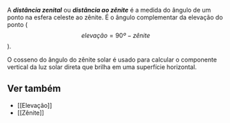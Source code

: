 A ***distância zenital*** ou ***distância ao zênite*** é a medida do ângulo de um ponto na esfera celeste ao zênite. É o ângulo complementar da elevação do ponto ($$elevação = 90º - zênite$$).

O cosseno do ângulo do zênite solar é usado para calcular o componente vertical da luz solar direta que brilha em uma superfície horizontal.

## Ver também
* [[Elevação]]
* [[Zênite]]